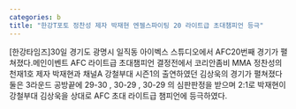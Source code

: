 ```yaml
---
categories: b
title: "한강T포토 정찬성 제자 박재현 엔젤스파이팅 20 라이트급 초대챔피언 등극"
---
```

[한강타임즈]30일 경기도 광명시 일직동 아이벡스 스튜디오에서 AFC20번째 경기가 펼쳐졌다.메인이벤트 AFC 라이트급 초대챔피언 결정전에서 코리안좀비 MMA 정찬성의 천재1호 제자 박재현과 채널A 강철부대 시즌1의 출연하였던 김상욱의 경기가 펼쳐졌다 둘은 3라운드 공방끝에 29-30 , 30-29 , 30-29 의 심판판정을 받으며 2:1로 박재현이 강철부대 김상욱을 상대로 AFC 초대 라이트급 챔피언에 등극하였다.